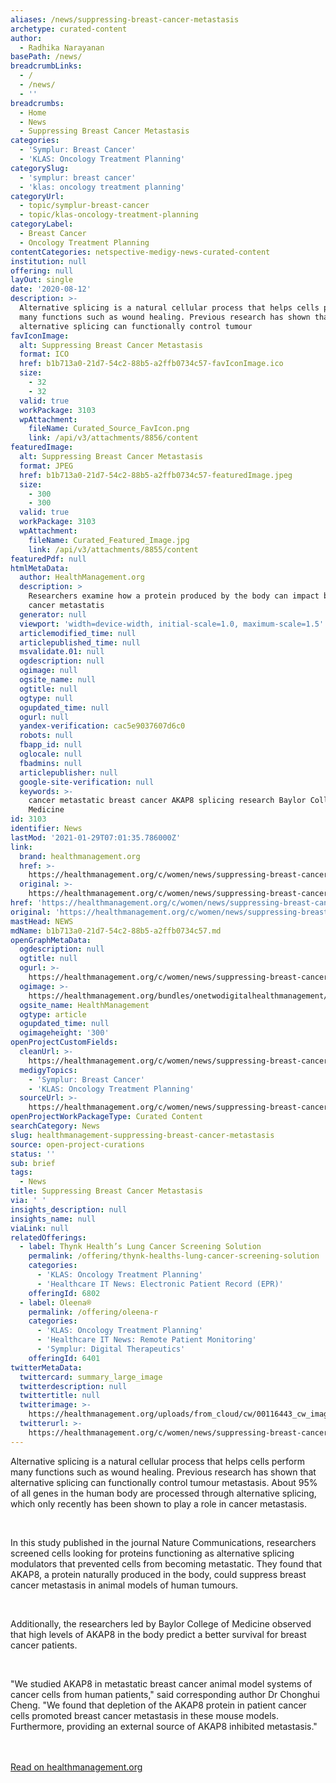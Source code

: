```yaml
---
aliases: /news/suppressing-breast-cancer-metastasis
archetype: curated-content
author:
  - Radhika Narayanan
basePath: /news/
breadcrumbLinks:
  - /
  - /news/
  - ''
breadcrumbs:
  - Home
  - News
  - Suppressing Breast Cancer Metastasis
categories:
  - 'Symplur: Breast Cancer'
  - 'KLAS: Oncology Treatment Planning'
categorySlug:
  - 'symplur: breast cancer'
  - 'klas: oncology treatment planning'
categoryUrl:
  - topic/symplur-breast-cancer
  - topic/klas-oncology-treatment-planning
categoryLabel:
  - Breast Cancer
  - Oncology Treatment Planning
contentCategories: netspective-medigy-news-curated-content
institution: null
offering: null
layOut: single
date: '2020-08-12'
description: >-
  Alternative splicing is a natural cellular process that helps cells perform
  many functions such as wound healing. Previous research has shown that
  alternative splicing can functionally control tumour 
favIconImage:
  alt: Suppressing Breast Cancer Metastasis
  format: ICO
  href: b1b713a0-21d7-54c2-88b5-a2ffb0734c57-favIconImage.ico
  size:
    - 32
    - 32
  valid: true
  workPackage: 3103
  wpAttachment:
    fileName: Curated_Source_FavIcon.png
    link: /api/v3/attachments/8856/content
featuredImage:
  alt: Suppressing Breast Cancer Metastasis
  format: JPEG
  href: b1b713a0-21d7-54c2-88b5-a2ffb0734c57-featuredImage.jpeg
  size:
    - 300
    - 300
  valid: true
  workPackage: 3103
  wpAttachment:
    fileName: Curated_Featured_Image.jpg
    link: /api/v3/attachments/8855/content
featuredPdf: null
htmlMetaData:
  author: HealthManagement.org
  description: >
    Researchers examine how a protein produced by the body can impact breast
    cancer metastatis
  generator: null
  viewport: 'width=device-width, initial-scale=1.0, maximum-scale=1.5'
  articlemodified_time: null
  articlepublished_time: null
  msvalidate.01: null
  ogdescription: null
  ogimage: null
  ogsite_name: null
  ogtitle: null
  ogtype: null
  ogupdated_time: null
  ogurl: null
  yandex-verification: cac5e9037607d6c0
  robots: null
  fbapp_id: null
  oglocale: null
  fbadmins: null
  articlepublisher: null
  google-site-verification: null
  keywords: >-
    cancer metastatic breast cancer AKAP8 splicing research Baylor College of
    Medicine
id: 3103
identifier: News
lastMod: '2021-01-29T07:01:35.786000Z'
link:
  brand: healthmanagement.org
  href: >-
    https://healthmanagement.org/c/women/news/suppressing-breast-cancer-metastasis
  original: >-
    https://healthmanagement.org/c/women/news/suppressing-breast-cancer-metastasis
href: 'https://healthmanagement.org/c/women/news/suppressing-breast-cancer-metastasis'
original: 'https://healthmanagement.org/c/women/news/suppressing-breast-cancer-metastasis'
mastHead: NEWS
mdName: b1b713a0-21d7-54c2-88b5-a2ffb0734c57.md
openGraphMetaData:
  ogdescription: null
  ogtitle: null
  ogurl: >-
    https://healthmanagement.org/c/women/news/suppressing-breast-cancer-metastasis
  ogimage: >-
    https://healthmanagement.org/bundles/onetwodigitalhealthmanagement/img/healthmanagement_logo_square.jpg
  ogsite_name: HealthManagement
  ogtype: article
  ogupdated_time: null
  ogimageheight: '300'
openProjectCustomFields:
  cleanUrl: >-
    https://healthmanagement.org/c/women/news/suppressing-breast-cancer-metastasis
  medigyTopics:
    - 'Symplur: Breast Cancer'
    - 'KLAS: Oncology Treatment Planning'
  sourceUrl: >-
    https://healthmanagement.org/c/women/news/suppressing-breast-cancer-metastasis
openProjectWorkPackageType: Curated Content
searchCategory: News
slug: healthmanagement-suppressing-breast-cancer-metastasis
source: open-project-curations
status: ''
sub: brief
tags:
  - News
title: Suppressing Breast Cancer Metastasis
via: ' '
insights_description: null
insights_name: null
viaLink: null
relatedOfferings:
  - label: Thynk Health’s Lung Cancer Screening Solution
    permalink: /offering/thynk-healths-lung-cancer-screening-solution
    categories:
      - 'KLAS: Oncology Treatment Planning'
      - 'Healthcare IT News: Electronic Patient Record (EPR)'
    offeringId: 6802
  - label: Oleena®
    permalink: /offering/oleena-r
    categories:
      - 'KLAS: Oncology Treatment Planning'
      - 'Healthcare IT News: Remote Patient Monitoring'
      - 'Symplur: Digital Therapeutics'
    offeringId: 6401
twitterMetaData:
  twittercard: summary_large_image
  twitterdescription: null
  twittertitle: null
  twitterimage: >-
    https://healthmanagement.org/uploads/from_cloud/cw/00116443_cw_image_wi_3fb955d97b95f0220e5e3d40c593b6cc.jpg
  twitterurl: >-
    https://healthmanagement.org/c/women/news/suppressing-breast-cancer-metastasis
---
```

Alternative splicing is a natural cellular process that helps cells perform many functions such as wound healing. Previous research has shown that alternative splicing can functionally control tumour metastasis. About 95% of all genes in the human body are processed through alternative splicing, which only recently has been shown to play a role in cancer metastasis.  

 

In this study published in the journal Nature Communications, researchers screened cells looking for proteins functioning as alternative splicing modulators that prevented cells from becoming metastatic. They found that AKAP8, a protein naturally produced in the body, could suppress breast cancer metastasis in animal models of human tumours.  

 

Additionally, the researchers led by Baylor College of Medicine observed that high levels of AKAP8 in the body predict a better survival for breast cancer patients. 

 

"We studied AKAP8 in metastatic breast cancer animal model systems of cancer cells from human patients," said corresponding author Dr Chonghui Cheng. "We found that depletion of the AKAP8 protein in patient cancer cells promoted breast cancer metastasis in these mouse models. Furthermore, providing an external source of AKAP8 inhibited metastasis." 

<br><br><a target="_blank" href=https://healthmanagement.org/c/women/news/suppressing-breast-cancer-metastasis>Read on healthmanagement.org</a>